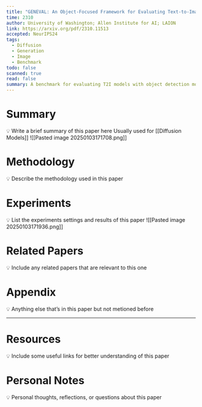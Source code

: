 ```yaml
---
title: "GENEVAL: An Object-Focused Framework for Evaluating Text-to-Image Alignment"
time: 2310
author: University of Washington; Allen Institute for AI; LAION
link: https://arxiv.org/pdf/2310.11513
accepted: NeurIPS24
tags:
  - Diffusion
  - Generation
  - Image
  - Benchmark
todo: false
scanned: true
read: false
summary: A benchmark for evaluating T2I models with object detection models / classification models.
---
```

# Summary
💡 Write a brief summary of this paper here
Usually used for [[Diffusion Models]]
![[Pasted image 20250103171708.png]]
# Methodology
💡 Describe the methodology used in this paper
# Experiments
💡 List the experiments settings and results of this paper
![[Pasted image 20250103171936.png]]
# Related Papers
💡 Include any related papers that are relevant to this one

# Appendix
💡 Anything else that’s in this paper but not metioned before

---
# Resources
💡 Include some useful links for better understanding of this paper

# Personal Notes
💡 Personal thoughts, reflections, or questions about this paper